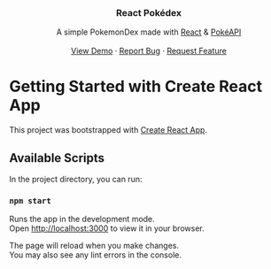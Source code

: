 <br />
<p align="center">
  <h3 align="center">
  React Pokédex
  </h3>

  <p align="center">
  A simple PokemonDex made with <a href="https://react.dev/">React</a> & <a href="https://pokeapi.co/">PokéAPI</a>
    <br />
    <br />
    <a href="https://alainjason.github.io/PokemonDex/">View Demo</a>
    ·
    <a href="https://github.com/AlainJason/PokemonDex/issues">Report Bug</a>
    ·
    <a href="https://github.com/AlainJason/PokemonDex/issues">Request Feature</a>
  </p>
</p>



# Getting Started with Create React App

This project was bootstrapped with [Create React App](https://github.com/facebook/create-react-app).

## Available Scripts

In the project directory, you can run:

### `npm start`

Runs the app in the development mode.\
Open [http://localhost:3000](http://localhost:3000) to view it in your browser.

The page will reload when you make changes.\
You may also see any lint errors in the console.

